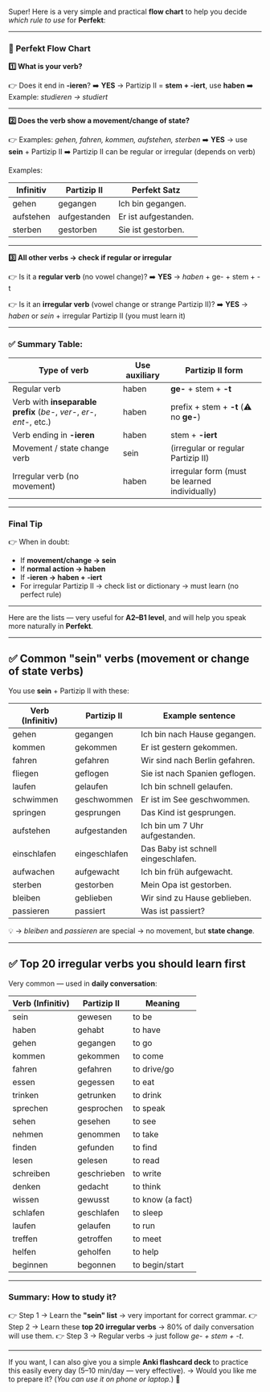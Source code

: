 Super! Here is a very simple and practical **flow chart** to help you decide *which rule to use* for **Perfekt**:

---

### 📝 Perfekt Flow Chart

**1️⃣ What is your verb?**

👉 Does it end in **-ieren**?
➡️ **YES** → Partizip II = **stem + -iert**, use **haben**
➡️ Example: *studieren → studiert*

---

**2️⃣ Does the verb show a movement/change of state?**

👉 Examples: *gehen, fahren, kommen, aufstehen, sterben*
➡️ **YES** → use **sein** + Partizip II
➡️ Partizip II can be regular or irregular (depends on verb)

Examples:

| Infinitiv | Partizip II  | Perfekt Satz         |
| --------- | ------------ | -------------------- |
| gehen     | gegangen     | Ich bin gegangen.    |
| aufstehen | aufgestanden | Er ist aufgestanden. |
| sterben   | gestorben    | Sie ist gestorben.   |

---

**3️⃣ All other verbs → check if regular or irregular**

👉 Is it a **regular verb** (no vowel change)?
➡️ **YES** → *haben* + ge- + stem + -t

👉 Is it an **irregular verb** (vowel change or strange Partizip II)?
➡️ **YES** → *haben* or *sein* + irregular Partizip II (you must learn it)

---

### ✅ **Summary Table:**

| Type of verb                                                          | Use auxiliary | Partizip II form                              |
| --------------------------------------------------------------------- | ------------- | --------------------------------------------- |
| Regular verb                                                          | haben         | **ge-** + stem + **-t**                       |
| Verb with **inseparable prefix** (*be-*, *ver-*, *er-*, *ent-*, etc.) | haben         | prefix + stem + **-t** (⚠️ no **ge-**)        |
| Verb ending in **-ieren**                                             | haben         | stem + **-iert**                              |
| Movement / state change verb                                          | sein          | (irregular or regular Partizip II)            |
| Irregular verb (no movement)                                          | haben         | irregular form (must be learned individually) |


---

### Final Tip

👉 When in doubt:

* If **movement/change → sein**
* If **normal action → haben**
* If **-ieren → haben + -iert**
* For irregular Partizip II → check list or dictionary → must learn (no perfect rule)

---

Here are the lists — very useful for **A2–B1 level**, and will help you speak more naturally in **Perfekt**.

---

## ✅ Common **"sein" verbs** (movement or change of state verbs)

You use **sein** + Partizip II with these:

| Verb (Infinitiv) | Partizip II   | Example sentence                    |
| ---------------- | ------------- | ----------------------------------- |
| gehen            | gegangen      | Ich bin nach Hause gegangen.        |
| kommen           | gekommen      | Er ist gestern gekommen.            |
| fahren           | gefahren      | Wir sind nach Berlin gefahren.      |
| fliegen          | geflogen      | Sie ist nach Spanien geflogen.      |
| laufen           | gelaufen      | Ich bin schnell gelaufen.           |
| schwimmen        | geschwommen   | Er ist im See geschwommen.          |
| springen         | gesprungen    | Das Kind ist gesprungen.            |
| aufstehen        | aufgestanden  | Ich bin um 7 Uhr aufgestanden.      |
| einschlafen      | eingeschlafen | Das Baby ist schnell eingeschlafen. |
| aufwachen        | aufgewacht    | Ich bin früh aufgewacht.            |
| sterben          | gestorben     | Mein Opa ist gestorben.             |
| bleiben          | geblieben     | Wir sind zu Hause geblieben.        |
| passieren        | passiert      | Was ist passiert?                   |

💡 → *bleiben* and *passieren* are special → no movement, but **state change**.

---

## ✅ Top 20 **irregular verbs** you should learn first

Very common — used in **daily conversation**:

| Verb (Infinitiv) | Partizip II | Meaning          |
| ---------------- | ----------- | ---------------- |
| sein             | gewesen     | to be            |
| haben            | gehabt      | to have          |
| gehen            | gegangen    | to go            |
| kommen           | gekommen    | to come          |
| fahren           | gefahren    | to drive/go      |
| essen            | gegessen    | to eat           |
| trinken          | getrunken   | to drink         |
| sprechen         | gesprochen  | to speak         |
| sehen            | gesehen     | to see           |
| nehmen           | genommen    | to take          |
| finden           | gefunden    | to find          |
| lesen            | gelesen     | to read          |
| schreiben        | geschrieben | to write         |
| denken           | gedacht     | to think         |
| wissen           | gewusst     | to know (a fact) |
| schlafen         | geschlafen  | to sleep         |
| laufen           | gelaufen    | to run           |
| treffen          | getroffen   | to meet          |
| helfen           | geholfen    | to help          |
| beginnen         | begonnen    | to begin/start   |

---

### Summary: How to study it?

👉 Step 1 → Learn the **"sein" list** → very important for correct grammar.
👉 Step 2 → Learn these **top 20 irregular verbs** → 80% of daily conversation will use them.
👉 Step 3 → Regular verbs → just follow *ge- + stem + -t*.

---

If you want, I can also give you a simple **Anki flashcard deck** to practice this easily every day (5–10 min/day — very effective).
→ Would you like me to prepare it?
(*You can use it on phone or laptop.*) 🚀


